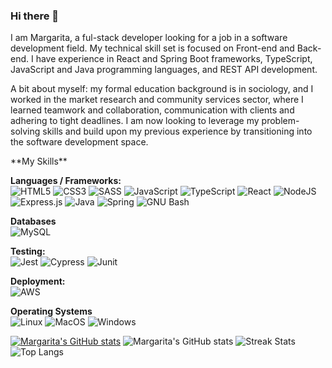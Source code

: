 ### Hi there 👋

I am Margarita, a ful-stack developer looking for a job in a software development field. 
My technical skill set is focused on Front-end and Back-end. I have experience in React and Spring Boot frameworks, TypeScript, JavaScript and Java programming languages, and REST API development. 

A bit about myself: my formal education background is in sociology, and I worked in the market research and community services sector, where I learned teamwork and collaboration, communication with clients and adhering to tight deadlines. I am now looking to leverage my problem-solving skills and build upon my previous experience by transitioning into the software development space. 

<div>
**My Skills**
<br>
  
**Languages / Frameworks:**
<br>
![HTML5](https://img.shields.io/badge/html5-%23494949.svg?style=for-the-badge&logo=html5&logoColor=%23E34F26) 
![CSS3](https://img.shields.io/badge/css3-%23494949.svg?style=for-the-badge&logo=css3&logoColor=%231572B6) 
![SASS](https://img.shields.io/badge/sass-%23494949.svg?style=for-the-badge&logo=sass&logoColor=%23CC6699) 
![JavaScript](https://img.shields.io/badge/javascript-%23494949.svg?style=for-the-badge&logo=javascript&logoColor=%23F7DF1E) 
![TypeScript](https://img.shields.io/badge/typescript-%23494949.svg?style=for-the-badge&logo=react&logoColor=%2361DAFB)
![React](https://img.shields.io/badge/react-%23494949.svg?style=for-the-badge&logo=react&logoColor=%2361DAFB) 
![NodeJS](https://img.shields.io/badge/node.js-%23494949.svg?style=for-the-badge&logo=node.js&logoColor=%23339933)
![Express.js](https://img.shields.io/badge/express.js-%23494949.svg?style=for-the-badge&logo=express&logoColor=%2361DAFB) 
![Java](https://img.shields.io/badge/java-%23494949.svg?style=for-the-badge&logo=java&color=%23494949) 
![Spring](https://img.shields.io/badge/spring-%23494949.svg?style=for-the-badge&logo=spring&logoColor=%236DB33F) 
![GNU Bash](https://img.shields.io/badge/bash-%23494949.svg?style=for-the-badge&logo=gnubash&logoColor=%234EAA25)
  
**Databases**
<br>
![MySQL](https://img.shields.io/badge/mysql-%23FC4C02.svg?style=for-the-badge&logo=mysql&logoColor=%234479A1) 
  
**Testing:**
<br>
![Jest](https://img.shields.io/badge/-jest-%23C21325?style=for-the-badge&logo=jest&logoColor=%23C21325)
![Cypress](https://img.shields.io/badge/-cypress-%23C21325?style=for-the-badge&logo=cypress&logoColor=%2317202C)
![Junit](https://img.shields.io/badge/-junit-%23C21325?style=for-the-badge&logo=JUnit5&logoColor=%2325A162)

**Deployment:**
<br>
![AWS](https://img.shields.io/badge/AWS-%23000000.svg?style=for-the-badge&logo=googlecloud&logoColor=%23FF9900)
  
  **Operating Systems**
  <br>
![Linux](https://img.shields.io/badge/linux-%23494949.svg?style=for-the-badge&logo=linux&logoColor=white)
![MacOS](https://img.shields.io/badge/macos-%23494949.svg?style=for-the-badge&logo=macos&logoColor=white)
![Windows](https://img.shields.io/badge/windows-%23494949.svg?style=for-the-badge&logo=windows&logoColor=white)
  
  
 <p align="left">

[![Margarita's GitHub stats](https://github-readme-streak-stats.herokuapp.com?user=litvinova)](https://git.io/streak-stats)
![Margarita's GitHub stats](https://github-readme-stats.vercel.app/api?username=litvinova08&theme=dracula&show_icons=true&hide_border=true)
![Streak Stats](https://github-readme-streak-stats.herokuapp.com/?user=litvinova08&theme=dracula&hide_border=true)
![Top Langs](https://github-readme-stats.vercel.app/api/top-langs/?username=litvinova08&theme=dracula&layout=compact&hide_border=true)

</p>
</div>
